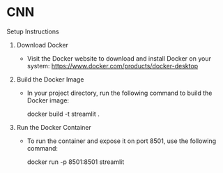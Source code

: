 # CNN

Setup Instructions

1. Download Docker

   - Visit the Docker website to download and install Docker on your system: https://www.docker.com/products/docker-desktop

2. Build the Docker Image

   - In your project directory, run the following command to build the Docker image:

     docker build -t streamlit .

3. Run the Docker Container

   - To run the container and expose it on port 8501, use the following command:

     docker run -p 8501:8501 streamlit
